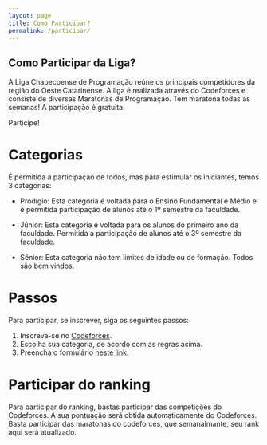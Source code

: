 ```yaml
---
layout: page
title: Como Participar?
permalink: /participar/
---
```


## Como Participar da Liga?

A Liga Chapecoense de Programação reúne os principais competidores da região do Oeste Catarinense. A liga é realizada através do Codeforces e consiste de diversas Maratonas de Programação. Tem maratona todas as semanas! A participação é gratuita.

Participe!

# Categorias

É permitida a participação de todos, mas para estimular os iniciantes,
temos 3 categorias:

- Prodígio:
Esta categoria é voltada para o Ensino Fundamental e Médio e é
permitida participação de alunos até o 1º semestre da faculdade.

- Júnior:
Esta categoria é voltada para os alunos do primeiro ano da faculdade.
Permitida a participação de alunos até o 3º semestre da faculdade.

- Sênior:
Esta categoria não tem limites de idade ou de formação. Todos são bem vindos.

# Passos

Para participar, se inscrever, siga os seguintes passos:

1. Inscreva-se no [Codeforces](https://codeforces.com/).
2. Escolha sua categoria, de acordo com as regras acima.
3. Preencha o formulário [neste link](https:///).

# Participar do ranking

Para participar do ranking, bastas participar das competições do Codeforces.
A sua pontuação será obtida automaticamente do Codeforces.
Basta participar das maratonas do codeforces, que semanalmante, seu rank aqui será atualizado.
